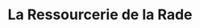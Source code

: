 ---
title: "La Ressourcerie de la Rade"
url: /toulon/la-ressourcerie-de-la-rade/
shop: Gebrauchtwaren
---